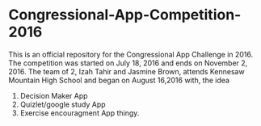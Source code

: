 # Congressional-App-Competition-2016
This is an official repository for the Congressional App Challenge in 2016. The competition was  started on July 18, 2016 and ends on November 2, 2016. The team of 2, Izah Tahir and Jasmine Brown, attends Kennesaw Mountain High School and began on August 16,2016 with, the idea 
1. Decision Maker App
2. Quizlet/google study App
3. Exercise encouragment App thingy.
